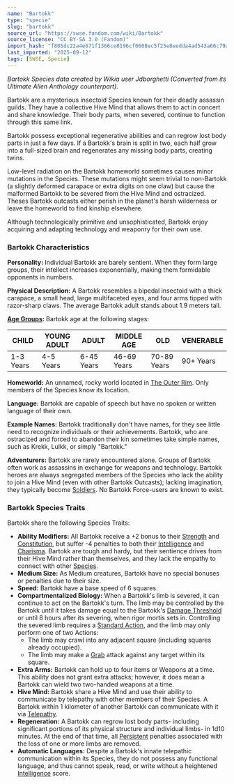 ```yaml
---
name: "Bartokk"
type: "specie"
slug: "bartokk"
source_url: "https://swse.fandom.com/wiki/Bartokk"
source_license: "CC BY-SA 3.0 (Fandom)"
import_hash: "f805dc22a4e671f1366ce8196cf0608ec5f25e8eedda4ad543a66c79a42295fa"
last_imported: "2025-09-12"
tags: [SWSE, Specie]
---
```

*Bartokk Species data created by Wikia user Jdborghetti (Converted from its Ultimate Alien Anthology counterpart).*

Bartokk are a mysterious insectoid Species known for their deadly assassin guilds. They have a collective Hive Mind that allows them to act in concert and share knowledge. Their body parts, when severed, continue to function through this same link.

Bartokk possess exceptional regenerative abilities and can regrow lost body parts in just a few days. If a Bartokk's brain is split in two, each half grow into a full-sized brain and regenerates any missing body parts, creating twins.

Low-level radiation on the Bartokk homeworld sometimes causes minor mutations in the Species. These mutations might seem trivial to non-Bartokk (a slightly deformed carapace or extra digits on one claw) but cause the malformed Bartokk to be severed from the Hive Mind and ostracized. Theses Bartokk outcasts either perish in the planet's harsh wilderness or leave the homeworld to find kinship elsewhere.

Although technologically primitive and unsophisticated, Bartokk enjoy acquiring and adapting technology and weaponry for their own use.

### Bartokk Characteristics
**Personality:** Individual Bartokk are barely sentient. When they form large groups, their intellect increases exponentially, making them formidable opponents in numbers.

**Physical Description:** A Bartokk resembles a bipedal insectoid with a thick carapace, a small head, large multifaceted eyes, and four arms tipped with razor-sharp claws. The average Bartokk adult stands about 1.9 meters tall.

**[Age Groups](https://swse.fandom.com/wiki/Age_Groups):** Bartokk age at the following stages:

| CHILD | YOUNG ADULT | ADULT | MIDDLE AGE | OLD | VENERABLE |
| --- | --- | --- | --- | --- | --- |
| 1-3 Years | 4-5 Years | 6-45 Years | 46-69 Years | 70-89 Years | 90+ Years |

**Homeworld:** An unnamed, rocky world located in [The Outer Rim](https://swse.fandom.com/wiki/The_Outer_Rim). Only members of the Species know its location.

**Language:** Bartokk are capable of speech but have no spoken or written language of their own.

**Example Names:** Bartokk traditionally don't have names, for they see little need to recognize individuals or their achievements. Bartokk, who are ostracized and forced to abandon their kin sometimes take simple names, such as Krekk, Lulkk, or simply "Bartokk."

**Adventurers:** Bartokk are rarely encountered alone. Groups of Bartokk often work as assassins in exchange for weapons and technology. Bartokk heroes are always segregated members of the Species who lack the ability to join a Hive Mind (even with other Bartokk Outcasts); lacking imagination, they typically become [Soldiers](https://swse.fandom.com/wiki/Soldiers). No Bartokk Force-users are known to exist.
### Bartokk Species Traits
Bartokk share the following Species Traits:
- **Ability Modifiers:** All Bartokk receive a +2 bonus to their [Strength](https://swse.fandom.com/wiki/Strength) and [Constitution](https://swse.fandom.com/wiki/Constitution), but suffer -4 penalties to both their [Intelligence](https://swse.fandom.com/wiki/Intelligence) and [Charisma](https://swse.fandom.com/wiki/Charisma). Bartokk are tough and hardy, but their sentience drives from their Hive Mind rather than themselves, and they lack the empathy to connect with other [Species](https://swse.fandom.com/wiki/Species).
- **Medium Size:** As Medium creatures, Bartokk have no special bonuses or penalties due to their size.
- **Speed:** Bartokk have a base speed of 6 squares.
- **Compartmentalized Biology:** When a Bartokk's limb is severed, it can continue to act on the Bartokk's turn. The limb may be controlled by the Bartokk until it takes damage equal to the Bartokk's [Damage Threshold](https://swse.fandom.com/wiki/Damage_Threshold) or until 8 hours after its severing, when rigor mortis sets in. Controlling the severed limb requires a [Standard Action](https://swse.fandom.com/wiki/Standard_Action), and the limb may only perform one of two Actions:
    - The limb may crawl into any adjacent square (including squares already occupied).
    - The limb may make a [Grab](https://swse.fandom.com/wiki/Grab) attack against any target within its square.
- **Extra Arms:** Bartokk can hold up to four items or Weapons at a time. This ability does not grant extra attacks; however, it does mean a Bartokk can wield two two-handed weapons at a time.
- **Hive Mind:** Bartokk share a Hive Mind and use their ability to communicate by telepathy with other members of their Species. A Bartokk within 1 kilometer of another Bartokk can communicate with it via [Telepathy](https://swse.fandom.com/wiki/Telepathy).
- **Regeneration:** A Bartokk can regrow lost body parts- including significant portions of its physical structure and individual limbs- in 1d10 minutes. At the end of that time, all [Persistent](https://swse.fandom.com/wiki/Persistent) penalties associated with the loss of one or more limbs are removed.
- **Automatic Languages:** Despite a Bartokk's innate telepathic communication within its Species, they do not possess any functional language, and thus cannot speak, read, or write without a heightened [Intelligence](https://swse.fandom.com/wiki/Intelligence) score.